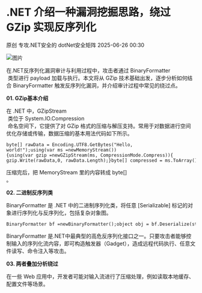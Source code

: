 #  .NET 介绍一种漏洞挖掘思路，绕过 GZip 实现反序列化  
原创 专攻.NET安全的  dotNet安全矩阵   2025-06-26 00:30  
  
![图片](https://mmbiz.qpic.cn/mmbiz_gif/NO8Q9ApS1YibJO9SDRBvE01T4A1oYJXlTBTMvb7KbAf7z9hY3VQUeayWI61XqQ0ricUQ8G1FykKHBNwCqpV792qg/640?wx_fmt=gif&from=appmsg&wxfrom=5&wx_lazy=1&tp=webp "")  
  
在.NET反序列化漏洞审计与利用过程中，攻击者通过 BinaryFormatter  
 类型进行 payload 加载与执行。本文将从 GZip 技术基础出发，逐步分析如何结合 BinaryFormatter 触发反序列化漏洞，并介绍审计过程中常见的绕过点。  
  
**01. GZip基本介绍**  
  
  
  
在 .NET 中，GZipStream  
 类位于 System.IO.Compression  
 命名空间下，它提供了对 GZip 格式的压缩与解压支持。常用于对数据进行空间优化存储或传输，数据压缩的基本用法代码如下所示。  
  
```
byte[] rawData = Encoding.UTF8.GetBytes("Hello, world!");using(var ms =newMemoryStream()){using(var gzip =newGZipStream(ms, CompressionMode.Compress)){        gzip.Write(rawData,0, rawData.Length);}byte[] compressed = ms.ToArray();}
```  
  
  
压缩完后，把 MemoryStream 里的内容转成 byte[]  
。  
  
**02. 二进制反序列类**  
  
  
  
BinaryFormatter 是 .NET 中的二进制序列化类，将任意 [Serializable] 标记的对象进行序列化与反序列化，包括复杂对象图。  
  
```
BinaryFormatter bf =newBinaryFormatter();object obj = bf.Deserialize(stream);
```  
  
  
BinaryFormatter 是.NET中最典型的高危反序列化接口之一。只要攻击者能够控制输入的序列化流内容，即可构造触发器（Gadget），造成远程代码执行、任意文件读写、命令注入等攻击。  
  
**03. 两者叠加分析绕过**  
  
  
  
在一些 Web 应用中，开发者可能对输入流进行了压缩处理，例如读取本地缓存、配置文件等场景。  
  
